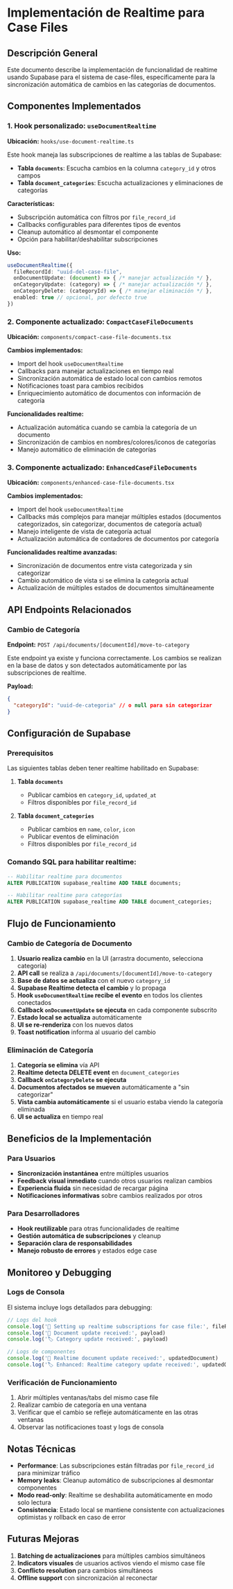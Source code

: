 # Implementación de Realtime para Case Files

## Descripción General

Este documento describe la implementación de funcionalidad de realtime usando Supabase para el sistema de case-files, específicamente para la sincronización automática de cambios en las categorías de documentos.

## Componentes Implementados

### 1. Hook personalizado: `useDocumentRealtime`

**Ubicación:** `hooks/use-document-realtime.ts`

Este hook maneja las subscripciones de realtime a las tablas de Supabase:

- **Tabla `documents`**: Escucha cambios en la columna `category_id` y otros campos
- **Tabla `document_categories`**: Escucha actualizaciones y eliminaciones de categorías

**Características:**
- Subscripción automática con filtros por `file_record_id`
- Callbacks configurables para diferentes tipos de eventos
- Cleanup automático al desmontar el componente
- Opción para habilitar/deshabilitar subscripciones

**Uso:**
```typescript
useDocumentRealtime({
  fileRecordId: "uuid-del-case-file",
  onDocumentUpdate: (document) => { /* manejar actualización */ },
  onCategoryUpdate: (category) => { /* manejar actualización */ },
  onCategoryDelete: (categoryId) => { /* manejar eliminación */ },
  enabled: true // opcional, por defecto true
})
```

### 2. Componente actualizado: `CompactCaseFileDocuments`

**Ubicación:** `components/compact-case-file-documents.tsx`

**Cambios implementados:**
- Import del hook `useDocumentRealtime`
- Callbacks para manejar actualizaciones en tiempo real
- Sincronización automática de estado local con cambios remotos
- Notificaciones toast para cambios recibidos
- Enriquecimiento automático de documentos con información de categoría

**Funcionalidades realtime:**
- Actualización automática cuando se cambia la categoría de un documento
- Sincronización de cambios en nombres/colores/iconos de categorías
- Manejo automático de eliminación de categorías

### 3. Componente actualizado: `EnhancedCaseFileDocuments`

**Ubicación:** `components/enhanced-case-file-documents.tsx`

**Cambios implementados:**
- Import del hook `useDocumentRealtime`
- Callbacks más complejos para manejar múltiples estados (documentos categorizados, sin categorizar, documentos de categoría actual)
- Manejo inteligente de vista de categoría actual
- Actualización automática de contadores de documentos por categoría

**Funcionalidades realtime avanzadas:**
- Sincronización de documentos entre vista categorizada y sin categorizar
- Cambio automático de vista si se elimina la categoría actual
- Actualización de múltiples estados de documentos simultáneamente

## API Endpoints Relacionados

### Cambio de Categoría
**Endpoint:** `POST /api/documents/[documentId]/move-to-category`

Este endpoint ya existe y funciona correctamente. Los cambios se realizan en la base de datos y son detectados automáticamente por las subscripciones de realtime.

**Payload:**
```json
{
  "categoryId": "uuid-de-categoria" // o null para sin categorizar
}
```

## Configuración de Supabase

### Prerequisitos
Las siguientes tablas deben tener realtime habilitado en Supabase:

1. **Tabla `documents`**
   - Publicar cambios en `category_id`, `updated_at`
   - Filtros disponibles por `file_record_id`

2. **Tabla `document_categories`**
   - Publicar cambios en `name`, `color`, `icon`
   - Publicar eventos de eliminación
   - Filtros disponibles por `file_record_id`

### Comando SQL para habilitar realtime:
```sql
-- Habilitar realtime para documentos
ALTER PUBLICATION supabase_realtime ADD TABLE documents;

-- Habilitar realtime para categorías
ALTER PUBLICATION supabase_realtime ADD TABLE document_categories;
```

## Flujo de Funcionamiento

### Cambio de Categoría de Documento

1. **Usuario realiza cambio** en la UI (arrastra documento, selecciona categoría)
2. **API call** se realiza a `/api/documents/[documentId]/move-to-category`
3. **Base de datos se actualiza** con el nuevo `category_id`
4. **Supabase Realtime detecta el cambio** y lo propaga
5. **Hook `useDocumentRealtime` recibe el evento** en todos los clientes conectados
6. **Callback `onDocumentUpdate` se ejecuta** en cada componente subscrito
7. **Estado local se actualiza** automáticamente
8. **UI se re-renderiza** con los nuevos datos
9. **Toast notification** informa al usuario del cambio

### Eliminación de Categoría

1. **Categoría se elimina** vía API
2. **Realtime detecta DELETE event** en `document_categories`
3. **Callback `onCategoryDelete` se ejecuta**
4. **Documentos afectados se mueven** automáticamente a "sin categorizar"
5. **Vista cambia automáticamente** si el usuario estaba viendo la categoría eliminada
6. **UI se actualiza** en tiempo real

## Beneficios de la Implementación

### Para Usuarios
- **Sincronización instantánea** entre múltiples usuarios
- **Feedback visual inmediato** cuando otros usuarios realizan cambios
- **Experiencia fluida** sin necesidad de recargar página
- **Notificaciones informativas** sobre cambios realizados por otros

### Para Desarrolladores
- **Hook reutilizable** para otras funcionalidades de realtime
- **Gestión automática de subscripciones** y cleanup
- **Separación clara de responsabilidades**
- **Manejo robusto de errores** y estados edge case

## Monitoreo y Debugging

### Logs de Consola
El sistema incluye logs detallados para debugging:

```javascript
// Logs del hook
console.log('🚀 Setting up realtime subscriptions for case file:', fileRecordId)
console.log('📄 Document update received:', payload)
console.log('🏷️ Category update received:', payload)

// Logs de componentes
console.log('🔄 Realtime document update received:', updatedDocument)
console.log('🏷️ Enhanced: Realtime category update received:', updatedCategory)
```

### Verificación de Funcionamiento
1. Abrir múltiples ventanas/tabs del mismo case file
2. Realizar cambio de categoría en una ventana
3. Verificar que el cambio se refleje automáticamente en las otras ventanas
4. Observar las notificaciones toast y logs de consola

## Notas Técnicas

- **Performance**: Las subscripciones están filtradas por `file_record_id` para minimizar tráfico
- **Memory leaks**: Cleanup automático de subscripciones al desmontar componentes
- **Modo read-only**: Realtime se deshabilita automáticamente en modo solo lectura
- **Consistencia**: Estado local se mantiene consistente con actualizaciones optimistas y rollback en caso de error

## Futuras Mejoras

1. **Batching de actualizaciones** para múltiples cambios simultáneos
2. **Indicators visuales** de usuarios activos viendo el mismo case file
3. **Conflicto resolution** para cambios simultáneos
4. **Offline support** con sincronización al reconectar